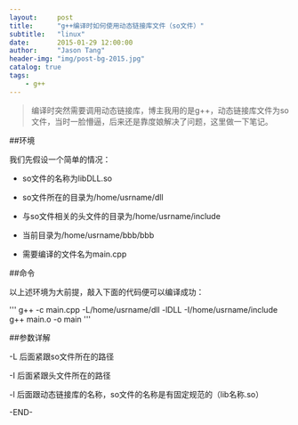 ```yaml
---
layout:     post
title:      "g++编译时如何使用动态链接库文件（so文件）"
subtitle:   "linux"
date:       2015-01-29 12:00:00
author:     "Jason Tang"
header-img: "img/post-bg-2015.jpg"
catalog: true
tags:
    - g++
---
```


> 编译时突然需要调用动态链接库，博主我用的是g++，动态链接库文件为so文件，当时一脸懵逼，后来还是靠度娘解决了问题，这里做一下笔记。

##环境

我们先假设一个简单的情况：

* so文件的名称为libDLL.so

* so文件所在的目录为/home/usrname/dll

* 与so文件相关的头文件的目录为/home/usrname/include

* 当前目录为/home/usrname/bbb/bbb

* 需要编译的文件名为main.cpp

##命令

以上述环境为大前提，敲入下面的代码便可以编译成功：

'''
g++ -c main.cpp -L/home/usrname/dll -lDLL -I/home/usrname/include
g++ main.o -o main
'''

##参数详解

-L 后面紧跟so文件所在的路径

-I 后面紧跟头文件所在的路径

-l 后面跟动态链接库的名称，so文件的名称是有固定规范的（lib名称.so）

-END-
